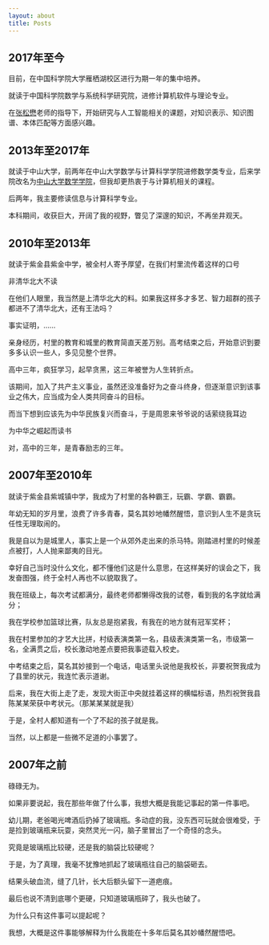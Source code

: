 ```yaml
---
layout: about 
title: Posts
---
```


2017年至今
----------
目前，在中国科学院大学雁栖湖校区进行为期一年的集中培养。

就读于中国科学院数学与系统科学研究院，进修计算机软件与理论专业。

在[张松懋][zsm]老师的指导下，开始研究与人工智能相关的课题，对知识表示、知识图谱、本体匹配等方面感兴趣。

2013年至2017年
-------------
就读于中山大学，前两年在中山大学数学与计算科学学院进修数学类专业，后来学院改名为[中山大学数学学院][sysumath]，但我却更热衷于与计算机相关的课程。

后两年，我主要修读信息与计算科学专业。

本科期间，收获巨大，开阔了我的视野，瞥见了深邃的知识，不再坐井观天。

2010年至2013年
-------------
就读于紫金县紫金中学，被全村人寄予厚望，在我们村里流传着这样的口号

非清华北大不读

在他们人眼里，我当然是上清华北大的料。如果我这样多才多艺、智力超群的孩子都进不了清华北大，还有王法吗？

事实证明，……

亲身经历，村里的教育和城里的教育简直天差万别。高考结束之后，开始意识到要多多认识一些人，多见见整个世界。

高中三年，疯狂学习，起早贪黑，这三年被誉为人生转折点。

该期间，加入了共产主义事业，虽然还没准备好为之奋斗终身，但逐渐意识到该事业之伟大，应当成为全人类共同奋斗的目标。

而当下想到应该先为中华民族复兴而奋斗，于是周恩来爷爷说的话萦绕我耳边

为中华之崛起而读书

对，高中的三年，是青春励志的三年。

2007年至2010年
-------------
就读于紫金县紫城镇中学，我成为了村里的各种霸王，玩霸、学霸、霸霸。

年幼无知的岁月里，浪费了许多青春，莫名其妙地幡然醒悟，意识到人生不是贪玩任性无理取闹的。

我是自以为是城里人，事实上是一个从郊外走出来的杀马特。刚踏进村里的时候差点被打，人人抛来鄙夷的目光。

幸好自己当时没什么文化，都不懂他们这是什么意思，在这样美好的误会之下，我发奋图强，终于全村人再也不以貌取我了。

我在班级上，每次考试都满分，最终老师都懒得改我的试卷，看到我的名字就给满分；

我在学校参加篮球比赛，队友总是抱紧我，有我在的地方就有冠军奖杯；

我在村里参加的才艺大比拼，村级表演类第一名，县级表演类第一名，市级第一名，全满贯之后，校长激动地差点要把我事迹载入校史。

中考结束之后，莫名其妙接到一个电话，电话里头说他是我校长，非要祝贺我成为了县里的状元，我连忙表示道谢。

后来，我在大街上走了走，发现大街正中央就挂着这样的横幅标语，热烈祝贺我县陈某某荣获中考状元。（那某某某就是我）

于是，全村人都知道有一个了不起的孩子就是我。

当然，以上都是一些微不足道的小事罢了。

2007年之前
---------
碌碌无为。

如果非要说起，我在那些年做了什么事，我想大概是我能记事起的第一件事吧。

幼儿期，老爸喝光啤酒后扔掉了玻璃瓶。多动症的我，没东西可玩就会很难受，于是捡到玻璃瓶来玩耍，突然灵光一闪，脑子里冒出了一个奇怪的念头。

究竟是玻璃瓶比较硬，还是我的脑袋比较硬呢？

于是，为了真理，我毫不犹豫地抓起了玻璃瓶往自己的脑袋砸去。

结果头破血流，缝了几针，长大后额头留下一道疤痕。

最后也说不清到底哪个更硬，只知道玻璃瓶碎了，我头也破了。

为什么只有这件事可以提起呢？

我想，大概是这件事能够解释为什么我能在十多年后莫名其妙幡然醒悟吧。


[zsm]: http://sourcedb.amss.cas.cn/zw/zjrck/yjy/200910/t20091020_2584365.html
[sysumath]: http://math.sysu.edu.cn
